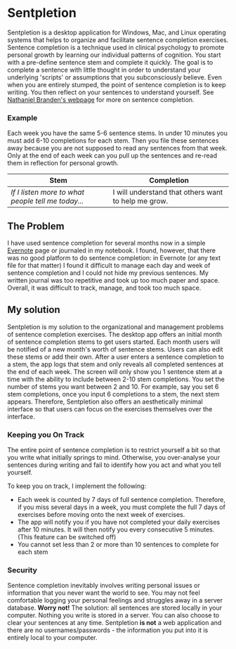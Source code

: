 # Sentpletion
Sentpletion is a desktop application for Windows, Mac, and Linux operating systems that helps to organize and facilitate sentence completion exercises. Sentence completion is a technique used in clinical psychology to promote personal growth by learning our individual patterns of cognition. You start with a pre-define sentence stem and complete it quickly. The goal is to complete a sentence with little thought in order to understand your underlying 'scripts' or assumptions that you subconsciously believe. Even when you are entirely stumped, the point of sentence completion is to keep writing. You then reflect on your sentences to understand yourself. See [Nathaniel Branden's webpage](http://www.nathanielbranden.com/sentence-completion-i) for more on sentence completion.

### Example
Each week you have the same 5-6 sentence stems. In under 10 minutes you must add 6-10 completions for each stem. Then you file these sentences away because you are not supposed to read any sentences from that week. Only at the end of each week can you pull up the sentences and re-read them in reflection for personal growth.

| Stem | Completion |
| --- | --- |
| *If I listen more to what people tell me today...* | I will understand that others want to help me grow. |

## The Problem
I have used sentence completion for several months now in a simple [Evernote](https://evernote.com/) page or journaled in my notebook. I found, however, that there was no good platform to do sentence completion: in Evernote (or any text file for that matter) I found it difficult to manage each day and week of sentence completion and I could not hide my previous sentences. My written journal was too repetitive and took up too much paper and space. Overall, it was difficult to track, manage, and took too much space.

## My solution
Sentpletion is my solution to the organizational and management problems of sentence completion exercises. The desktop app offers an initial month of sentence completion stems to get users started. Each month users will be notified of a new month's worth of sentence stems. Users can also edit these stems or add their own. After a user enters a sentence completion to a stem, the app logs that stem and only reveals all completed sentences at the end of each week. The screen will only show you 1 sentence stem at a time with the ability to include between 2-10 stem completions. You set the number of stems you want between 2 and 10. For example, say you set 6 stem completions, once you input 6 completions to a stem, the next stem appears. Therefore, Sentpletion also offers an aesthetically minimal interface so that users can focus on the exercises themselves over the interface.

### Keeping you On Track
The entire point of sentence completion is to restrict yourself a bit so that you write what initially springs to mind. Otherwise, you over-analyse your sentences during writing and fail to identify how you act and what you tell yourself. 

To keep you on track, I implement the following:

- Each week is counted by 7 days of full sentence completion. Therefore, if you miss several days in a week, you must complete the full 7 days of exercises before moving onto the next week of exercises.
- The app will notify you if you have not completed your daily exercises after 10 minutes. It will then notify you every consecutive 5 minutes. (This feature can be switched off)
- You cannot set less than 2 or more than 10 sentences to complete for each stem

### Security
Sentence completion inevitably involves writing personal issues or information that you never want the world to see. You may not feel comfortable logging your personal feelings and struggles away in a server database. **Worry not!** The solution: all sentences are stored locally in your computer. Nothing you write is stored in a server. You can also choose to clear your sentences at any time. Sentpletion **is not** a web application and there are no usernames/passwords - the information you put into it is entirely local to your computer.
